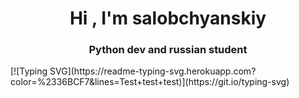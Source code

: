 <h1 align="center">Hi , I'm salobchyanskiy
<h3 align="center">Python dev and russian student</h3>
[![Typing SVG](https://readme-typing-svg.herokuapp.com?color=%2336BCF7&lines=Test+test+test)](https://git.io/typing-svg)
